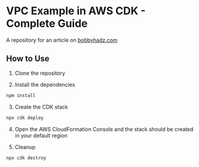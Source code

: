 # VPC Example in AWS CDK - Complete Guide

A repository for an article on
[bobbyhadz.com](https://bobbyhadz.com/blog/aws-cdk-vpc-example)

## How to Use

1. Clone the repository

2. Install the dependencies

```bash
npm install
```

3. Create the CDK stack

```bash
npx cdk deploy
```

4. Open the AWS CloudFormation Console and the stack should be created in your
   default region

5. Cleanup

```bash
npx cdk destroy
```
